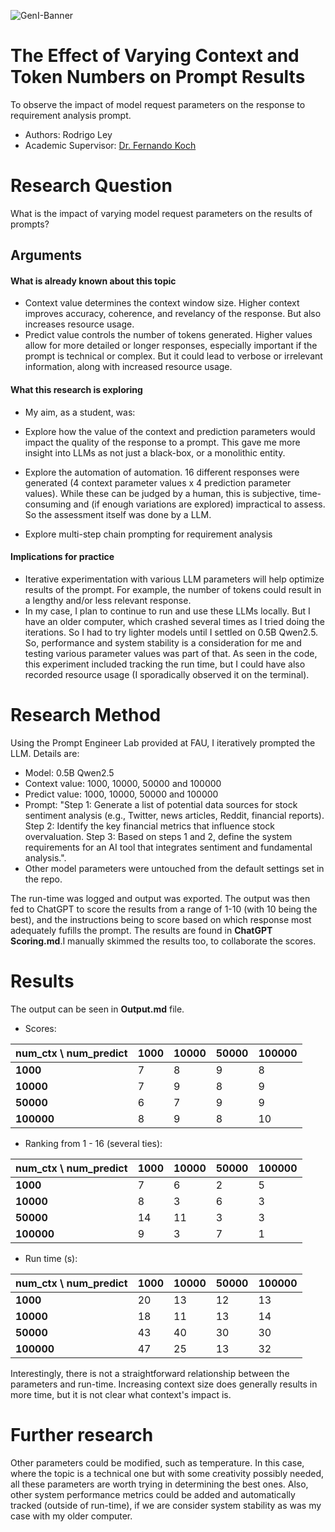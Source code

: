 ![GenI-Banner](https://github.com/genilab-fau/genial-fau.github.io/blob/8f1a2d3523f879e1082918c7bba19553cb6e7212/images/geni-lab-banner.png?raw=true)

# The Effect of Varying Context and Token Numbers on Prompt Results

To observe the impact of model request parameters on the response to requirement analysis prompt.

* Authors: Rodrigo Ley
* Academic Supervisor: [Dr. Fernando Koch](http://www.fernandokoch.me)

  
# Research Question 

What is the impact of varying model request parameters on the results of prompts?

## Arguments

#### What is already known about this topic

* Context value determines the context window size. Higher context improves accuracy, coherence, and revelancy of the response. But also increases resource usage.
* Predict value controls the number of tokens generated. Higher values allow for more detailed or longer responses, especially important if the prompt is technical or complex. But it could lead to verbose or irrelevant information, along with increased resource usage.

#### What this research is exploring

* My aim, as a student, was:
* Explore how the value of the context and prediction parameters would impact the quality of the response to a prompt. This gave me more insight into LLMs as not just a black-box, or a monolithic entity.

* Explore the automation of automation. 16 different responses were generated (4 context parameter values x 4 prediction  parameter values). While these can be judged by a human, this is subjective, time-consuming and (if enough variations are explored) impractical to assess. So the assessment itself was done by a LLM.

* Explore multi-step chain prompting for requirement analysis

#### Implications for practice

* Iterative experimentation with various LLM parameters will help optimize results of the prompt. For example, the number of tokens could result in a lengthy and/or less relevant response. 
* In my case, I plan to continue to run and use these LLMs locally. But I have an older computer, which crashed several times as I tried doing the iterations. So I had to try lighter models until I settled on 0.5B Qwen2.5. So, performance and system stability is a consideration for me and testing various parameter values was part of that. As seen in the code, this experiment included tracking the run time, but I could have also recorded resource usage (I sporadically observed it on the terminal).


# Research Method

Using the Prompt Engineer Lab provided at FAU, I iteratively prompted the LLM. Details are: 
* Model: 0.5B Qwen2.5
* Context value: 1000, 10000, 50000 and 100000
* Predict value:  1000, 10000, 50000 and 100000
* Prompt: "Step 1: Generate a list of potential data sources for stock sentiment analysis (e.g., Twitter, news articles, Reddit, financial reports). Step 2: Identify the key financial metrics that influence stock overvaluation. Step 3: Based on steps 1 and 2, define the system requirements for an AI tool that integrates sentiment and fundamental analysis.".
* Other model parameters were untouched from the default settings set in the repo.

The run-time was logged and output was exported. The output was then fed to ChatGPT to score the results from a range of 1-10 (with 10 being the best), and the instructions being to score based on which response most adequately fufills the prompt. The results are found in **ChatGPT Scoring.md**.I manually skimmed the results too, to collaborate the scores.


# Results
The output can be seen in **Output.md** file.
* Scores:
  
| num_ctx \ num_predict | 1000 | 10000 | 50000 | 100000 |
|----------------------|------|-------|-------|--------|
| **1000**   | 7  | 8  | 9  | 8  |
| **10000**  | 7  | 9  | 8  | 9  |
| **50000**  | 6  | 7  | 9  | 9  |
| **100000** | 8  | 9  | 8  | 10 |



* Ranking from 1 - 16 (several ties):
  
| num_ctx \ num_predict | 1000 | 10000 | 50000 | 100000 |
|----------------------|------|-------|-------|--------|
| **1000**   | 7  | 6  | 2  | 5  |
| **10000**  | 8  | 3  | 6  | 3  |
| **50000**  | 14 | 11 | 3  | 3  |
| **100000** | 9  | 3  | 7  | 1  |

* Run time (s):
  
| num_ctx \ num_predict | 1000 | 10000 | 50000 | 100000 |
|----------------------|------|-------|-------|--------|
| **1000**   | 20  | 13  | 12  | 13  |
| **10000**  | 18  | 11  | 13  | 14  |
| **50000**  | 43  | 40  | 30  | 30  |
| **100000** | 47  | 25  | 13  | 32  |

Interestingly, there is not a straightforward relationship between the parameters and run-time. Increasing context size does generally results in more time, but it is not clear what context's impact is.


# Further research

Other parameters could be modified, such as temperature. In this case, where the topic is a technical one but with some creativity possibly needed, all these parameters are worth trying in determining the best ones. Also, other system performance metrics could be added and automatically tracked (outside of run-time), if we are consider system stability as was my case with my older computer.
